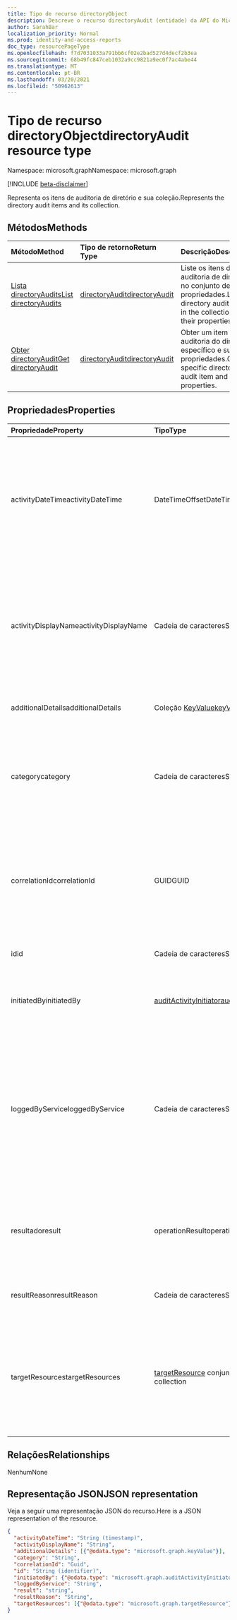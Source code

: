 ```yaml
---
title: Tipo de recurso directoryObject
description: Descreve o recurso directoryAudit (entidade) da API do Microsoft Graph (REST), que ajuda a auditar atividades de diretório (locatário) (versão beta).
author: SarahBar
localization_priority: Normal
ms.prod: identity-and-access-reports
doc_type: resourcePageType
ms.openlocfilehash: f7d7031033a791bb6cf02e2bad527d4decf2b3ea
ms.sourcegitcommit: 68b49fc847ceb1032a9cc9821a9ec0f7ac4abe44
ms.translationtype: MT
ms.contentlocale: pt-BR
ms.lasthandoff: 03/20/2021
ms.locfileid: "50962613"
---
```

# <a name="directoryaudit-resource-type"></a><span data-ttu-id="4c07b-103">Tipo de recurso directoryObject</span><span class="sxs-lookup"><span data-stu-id="4c07b-103">directoryAudit resource type</span></span>

<span data-ttu-id="4c07b-104">Namespace: microsoft.graph</span><span class="sxs-lookup"><span data-stu-id="4c07b-104">Namespace: microsoft.graph</span></span>

[!INCLUDE [beta-disclaimer](../../includes/beta-disclaimer.md)]

<span data-ttu-id="4c07b-105">Representa os itens de auditoria de diretório e sua coleção.</span><span class="sxs-lookup"><span data-stu-id="4c07b-105">Represents the directory audit items and its collection.</span></span>

## <a name="methods"></a><span data-ttu-id="4c07b-106">Métodos</span><span class="sxs-lookup"><span data-stu-id="4c07b-106">Methods</span></span>

| <span data-ttu-id="4c07b-107">Método</span><span class="sxs-lookup"><span data-stu-id="4c07b-107">Method</span></span>           | <span data-ttu-id="4c07b-108">Tipo de retorno</span><span class="sxs-lookup"><span data-stu-id="4c07b-108">Return Type</span></span>    |<span data-ttu-id="4c07b-109">Descrição</span><span class="sxs-lookup"><span data-stu-id="4c07b-109">Description</span></span>|
|:---------------|:--------|:----------|
|[<span data-ttu-id="4c07b-110">Lista directoryAudits</span><span class="sxs-lookup"><span data-stu-id="4c07b-110">List directoryAudits</span></span>](../api/directoryaudit-list.md) | [<span data-ttu-id="4c07b-111">directoryAudit</span><span class="sxs-lookup"><span data-stu-id="4c07b-111">directoryAudit</span></span>](directoryaudit.md) |<span data-ttu-id="4c07b-112">Liste os itens de auditoria de diretório no conjunto de suas propriedades.</span><span class="sxs-lookup"><span data-stu-id="4c07b-112">List the directory audit items in the collection and their properties.</span></span>|
|[<span data-ttu-id="4c07b-113">Obter directoryAudit</span><span class="sxs-lookup"><span data-stu-id="4c07b-113">Get directoryAudit</span></span>](../api/directoryaudit-get.md) | [<span data-ttu-id="4c07b-114">directoryAudit</span><span class="sxs-lookup"><span data-stu-id="4c07b-114">directoryAudit</span></span>](directoryaudit.md) |<span data-ttu-id="4c07b-115">Obter um item de auditoria do diretório específico e suas propriedades.</span><span class="sxs-lookup"><span data-stu-id="4c07b-115">Get a specific directory audit item and its properties.</span></span>|


## <a name="properties"></a><span data-ttu-id="4c07b-116">Propriedades</span><span class="sxs-lookup"><span data-stu-id="4c07b-116">Properties</span></span>
| <span data-ttu-id="4c07b-117">Propriedade</span><span class="sxs-lookup"><span data-stu-id="4c07b-117">Property</span></span>            | <span data-ttu-id="4c07b-118">Tipo</span><span class="sxs-lookup"><span data-stu-id="4c07b-118">Type</span></span>                                                | <span data-ttu-id="4c07b-119">Descrição</span><span class="sxs-lookup"><span data-stu-id="4c07b-119">Description</span></span>                                                                                                                                                                                                                                                            |
|:--------------------|:----------------------------------------------------|:-----------------------------------------------------------------------------------------------------------------------------------------------------------------------------------------------------------------------------------------------------------------------|
| <span data-ttu-id="4c07b-120">activityDateTime</span><span class="sxs-lookup"><span data-stu-id="4c07b-120">activityDateTime</span></span>    | <span data-ttu-id="4c07b-121">DateTimeOffset</span><span class="sxs-lookup"><span data-stu-id="4c07b-121">DateTimeOffset</span></span>                                      | <span data-ttu-id="4c07b-122">Indica a data e hora que a atividade foi executada.</span><span class="sxs-lookup"><span data-stu-id="4c07b-122">Indicates the date and time the activity was performed.</span></span> <span data-ttu-id="4c07b-123">O tipo de Timestamp é sempre UTC.</span><span class="sxs-lookup"><span data-stu-id="4c07b-123">The Timestamp type is always in UTC time.</span></span> <span data-ttu-id="4c07b-124">Por exemplo, meia-noite UTC em 1 de janeiro de 2014 é `2014-01-01T00:00:00Z`.</span><span class="sxs-lookup"><span data-stu-id="4c07b-124">For example, midnight UTC on Jan 1, 2014 is `2014-01-01T00:00:00Z`.</span></span>                                                                              |
| <span data-ttu-id="4c07b-125">activityDisplayName</span><span class="sxs-lookup"><span data-stu-id="4c07b-125">activityDisplayName</span></span> | <span data-ttu-id="4c07b-126">Cadeia de caracteres</span><span class="sxs-lookup"><span data-stu-id="4c07b-126">String</span></span>                                              | <span data-ttu-id="4c07b-127">Indica o nome da atividade ou o nome da operação (ex.:</span><span class="sxs-lookup"><span data-stu-id="4c07b-127">Indicates the activity name or the operation name (E.g.</span></span> <span data-ttu-id="4c07b-128">"Criar usuário", "Adicionar membro ao grupo").</span><span class="sxs-lookup"><span data-stu-id="4c07b-128">"Create User", "Add member to group").</span></span> <span data-ttu-id="4c07b-129">Para uma lista de atividades registradas, consulte a lista de atividades do [Azure Ad](/azure/active-directory/active-directory-reporting-activity-audit-logs#azure-ad-audit-activity-list).</span><span class="sxs-lookup"><span data-stu-id="4c07b-129">For a list of activities logged, refer to [Azure Ad activity list](/azure/active-directory/active-directory-reporting-activity-audit-logs#azure-ad-audit-activity-list).</span></span> |
| <span data-ttu-id="4c07b-130">additionalDetails</span><span class="sxs-lookup"><span data-stu-id="4c07b-130">additionalDetails</span></span>   | <span data-ttu-id="4c07b-131">Coleção [KeyValue](keyvalue.md)</span><span class="sxs-lookup"><span data-stu-id="4c07b-131">[keyValue](keyvalue.md) collection</span></span>                  | <span data-ttu-id="4c07b-132">Indica detalhes adicionais sobre a atividade.</span><span class="sxs-lookup"><span data-stu-id="4c07b-132">Indicates additional details on the activity.</span></span>                                                                                                                                                                                                                          |
| <span data-ttu-id="4c07b-133">category</span><span class="sxs-lookup"><span data-stu-id="4c07b-133">category</span></span>            | <span data-ttu-id="4c07b-134">Cadeia de caracteres</span><span class="sxs-lookup"><span data-stu-id="4c07b-134">String</span></span>                                              | <span data-ttu-id="4c07b-135">Indica qual categoria de recurso direcionada pela atividade.</span><span class="sxs-lookup"><span data-stu-id="4c07b-135">Indicates which resource category that's targeted by the activity.</span></span> <span data-ttu-id="4c07b-136">(Por exemplo: gerenciamento de usuário, grupo gerenciamento etc..)</span><span class="sxs-lookup"><span data-stu-id="4c07b-136">(For example: User Management, Group Management etc..)</span></span>                                                                                                                                              |
| <span data-ttu-id="4c07b-137">correlationId</span><span class="sxs-lookup"><span data-stu-id="4c07b-137">correlationId</span></span>       | <span data-ttu-id="4c07b-138">GUID</span><span class="sxs-lookup"><span data-stu-id="4c07b-138">GUID</span></span>                                                | <span data-ttu-id="4c07b-139">Indica uma ID exclusiva que ajuda correlacionar atividades que englobam vários serviços.</span><span class="sxs-lookup"><span data-stu-id="4c07b-139">Indicates a unique ID that helps correlate activities that span across various services.</span></span> <span data-ttu-id="4c07b-140">Pode ser usado para os logs de serviços de rastreamento.</span><span class="sxs-lookup"><span data-stu-id="4c07b-140">Can be used to trace logs across services.</span></span>                                                                                                                                    |
| <span data-ttu-id="4c07b-141">id</span><span class="sxs-lookup"><span data-stu-id="4c07b-141">id</span></span>                  | <span data-ttu-id="4c07b-142">Cadeia de caracteres</span><span class="sxs-lookup"><span data-stu-id="4c07b-142">String</span></span>                                              | <span data-ttu-id="4c07b-143">Indica que a ID exclusiva para a atividade.</span><span class="sxs-lookup"><span data-stu-id="4c07b-143">Indicates the unique ID for the activity.</span></span>                                                                                                                                                                                                            |
| <span data-ttu-id="4c07b-144">initiatedBy</span><span class="sxs-lookup"><span data-stu-id="4c07b-144">initiatedBy</span></span>         | [<span data-ttu-id="4c07b-145">auditActivityInitiator</span><span class="sxs-lookup"><span data-stu-id="4c07b-145">auditActivityInitiator</span></span>](auditactivityinitiator.md) | <span data-ttu-id="4c07b-146">Indica que informações sobre o usuário ou o aplicativo iniciou a atividade.</span><span class="sxs-lookup"><span data-stu-id="4c07b-146">Indicates information about the user or app initiated the activity.</span></span>                                                                                                                                                                                                    |
| <span data-ttu-id="4c07b-147">loggedByService</span><span class="sxs-lookup"><span data-stu-id="4c07b-147">loggedByService</span></span>     | <span data-ttu-id="4c07b-148">Cadeia de caracteres</span><span class="sxs-lookup"><span data-stu-id="4c07b-148">String</span></span>                                              | <span data-ttu-id="4c07b-149">Indica informação em que o serviço iniciou a atividade (por exemplo: gerenciamento de senha de autoatendimento, principais diretório, B2C, os usuários convidados, Microsoft Identity Manager, Privileged Identity Management.</span><span class="sxs-lookup"><span data-stu-id="4c07b-149">Indicates information on which service initiated the activity (For example: Self-service Password Management, Core Directory, B2C, Invited Users, Microsoft Identity Manager, Privileged Identity Management.</span></span>                                                          |
| <span data-ttu-id="4c07b-150">resultado</span><span class="sxs-lookup"><span data-stu-id="4c07b-150">result</span></span>              | <span data-ttu-id="4c07b-151">operationResult</span><span class="sxs-lookup"><span data-stu-id="4c07b-151">operationResult</span></span>                                              | <span data-ttu-id="4c07b-152">Indica o resultado da atividade.</span><span class="sxs-lookup"><span data-stu-id="4c07b-152">Indicates the result of the activity.</span></span> <span data-ttu-id="4c07b-153">Os valores possíveis são: `success`, `failure`, `timeout`, `unknownFutureValue`.</span><span class="sxs-lookup"><span data-stu-id="4c07b-153">Possible values are: `success`, `failure`, `timeout`, `unknownFutureValue`.</span></span>                                                                                                                                                       |
| <span data-ttu-id="4c07b-154">resultReason</span><span class="sxs-lookup"><span data-stu-id="4c07b-154">resultReason</span></span>        | <span data-ttu-id="4c07b-155">Cadeia de caracteres</span><span class="sxs-lookup"><span data-stu-id="4c07b-155">String</span></span>                                              | <span data-ttu-id="4c07b-156">Indica o motivo da falha se o **resultado** for `failure` ou `timeout` .</span><span class="sxs-lookup"><span data-stu-id="4c07b-156">Indicates the reason for failure if the **result** is `failure` or `timeout`.</span></span>                                                                                                                                                                                              |
| <span data-ttu-id="4c07b-157">targetResources</span><span class="sxs-lookup"><span data-stu-id="4c07b-157">targetResources</span></span>     | <span data-ttu-id="4c07b-158">[targetResource](targetresource.md) conjunto</span><span class="sxs-lookup"><span data-stu-id="4c07b-158">[targetResource](targetresource.md) collection</span></span>      | <span data-ttu-id="4c07b-159">Indica informação que o recurso foi alterado devido a atividade.</span><span class="sxs-lookup"><span data-stu-id="4c07b-159">Indicates information on which resource was changed due to the activity.</span></span> <span data-ttu-id="4c07b-160">Tipo de Recurso de Destino `User` pode ser , , , , , ou `Device` `Directory` `App` `Role` `Group` `Policy` `Other` .</span><span class="sxs-lookup"><span data-stu-id="4c07b-160">Target Resource Type can be `User`, `Device`, `Directory`, `App`, `Role`, `Group`, `Policy` or `Other`.</span></span>                                                                                                       |

## <a name="relationships"></a><span data-ttu-id="4c07b-161">Relações</span><span class="sxs-lookup"><span data-stu-id="4c07b-161">Relationships</span></span>
<span data-ttu-id="4c07b-162">Nenhum</span><span class="sxs-lookup"><span data-stu-id="4c07b-162">None</span></span>


## <a name="json-representation"></a><span data-ttu-id="4c07b-163">Representação JSON</span><span class="sxs-lookup"><span data-stu-id="4c07b-163">JSON representation</span></span>

<span data-ttu-id="4c07b-164">Veja a seguir uma representação JSON do recurso.</span><span class="sxs-lookup"><span data-stu-id="4c07b-164">Here is a JSON representation of the resource.</span></span>

<!-- {
  "blockType": "resource",
  "optionalProperties": [

  ],
  "@odata.type": "microsoft.graph.directoryAudit"
}-->

```json
{
  "activityDateTime": "String (timestamp)",
  "activityDisplayName": "String",
  "additionalDetails": [{"@odata.type": "microsoft.graph.keyValue"}],
  "category": "String",
  "correlationId": "Guid",
  "id": "String (identifier)",
  "initiatedBy": {"@odata.type": "microsoft.graph.auditActivityInitiator"},
  "loggedByService": "String",
  "result": "string",
  "resultReason": "String",
  "targetResources": [{"@odata.type": "microsoft.graph.targetResource"}]
}
```

<!-- uuid: 8fcb5dbc-d5aa-4681-8e31-b001d5168d79
2015-10-25 14:57:30 UTC -->
<!-- {
  "type": "#page.annotation",
  "description": "directoryAudit resource",
  "keywords": "",
  "section": "documentation",
  "tocPath": ""
}-->


